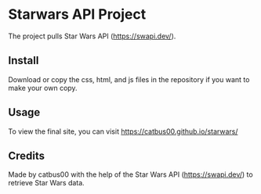# Starwars API Project

The project pulls Star Wars API (<a href="https://swapi.dev/">https://swapi.dev/</a>). 

## Install

Download or copy the css, html, and js files in the repository if you want to make your own copy. 

## Usage

To view the final site, you can visit <a href="https://catbus00.github.io/starwars/">https://catbus00.github.io/starwars/</a>

## Credits

Made by catbus00 with the help of the Star Wars API (<a href="https://swapi.dev/">https://swapi.dev/</a>) to retrieve Star Wars data.

